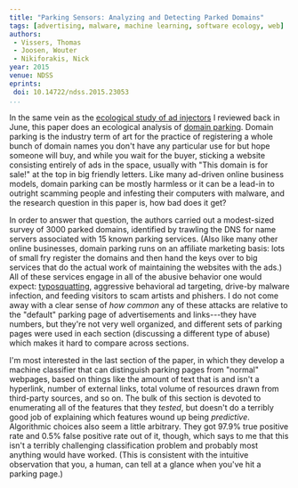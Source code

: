 ```yaml
---
title: "Parking Sensors: Analyzing and Detecting Parked Domains"
tags: [advertising, malware, machine learning, software ecology, web]
authors:
 - Vissers, Thomas
 - Joosen, Wouter
 - Nikiforakis, Nick
year: 2015
venue: NDSS
eprints:
 doi: 10.14722/ndss.2015.23053
...
```


In the same vein as the [ecological study of ad injectors][ad-inj] I
reviewed back in June, this paper does an ecological analysis of
[domain parking][].  Domain parking is the industry term of art for
the practice of registering a whole bunch of domain names you don't
have any particular use for but hope someone will buy, and while you
wait for the buyer, sticking a website consisting entirely of ads in
the space, usually with "This domain is for sale!" at the top in big
friendly letters.  Like many ad-driven online business models, domain
parking can be mostly harmless or it can be a lead-in to outright
scamming people and infesting their computers with malware, and the
research question in this paper is, how bad does it get?

In order to answer that question, the authors carried out a
modest-sized survey of 3000 parked domains, identified by trawling the
DNS for name servers associated with 15 known parking services.  (Also
like many other online businesses, domain parking runs on an affiliate
marketing basis: lots of small fry register the domains and then hand
the keys over to big services that do the actual work of maintaining
the websites with the ads.)  All of these services engage in all of
the abusive behavior one would expect: [typosquatting][], aggressive
behavioral ad targeting, drive-by malware infection, and feeding
visitors to scam artists and phishers.  I do not come away with a
clear sense of _how common_ any of these attacks are relative to the
"default" parking page of advertisements and links---they have
numbers, but they're not very well organized, and different sets of
parking pages were used in each section (discussing a different type
of abuse) which makes it hard to compare across sections.

I'm most interested in the last section of the paper, in which they
develop a machine classifier that can distinguish parking pages from
"normal" webpages, based on things like the amount of text that is and
isn't a hyperlink, number of external links, total volume of resources
drawn from third-party sources, and so on.  The bulk of this section
is devoted to enumerating all of the features that they _tested_, but
doesn't do a terribly good job of explaining which features wound up
being _predictive_.  Algorithmic choices also seem a little arbitrary.
They got 97.9% true positive rate and 0.5% false positive rate out of
it, though, which says to me that this isn't a terribly challenging
classification problem and probably most anything would have worked.
(This is consistent with the intuitive observation that you, a human,
can tell at a glance when you've hit a parking page.)

[ad-inj]: /2015/ad-injection-at-scale/
[domain parking]: https://en.wikipedia.org/wiki/Domain_parking
[typosquatting]: https://en.wikipedia.org/wiki/Typosquatting
